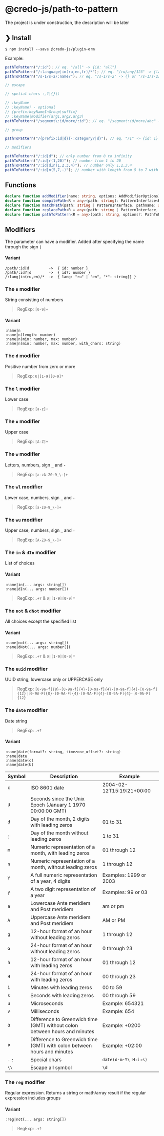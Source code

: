 # @credo-js/path-to-pattern

The project is under construction, the description will be later

## ❯ Install

```
$ npm install --save @credo-js/plugin-orm
```

Example:

```javascript
pathToPattern("/:id"); // eq. "/all" -> {id: "all"}
pathToPattern("/:language|in(ru,en,fr)/*"); // eq. "/ru/any/123" -> {language: "ru", "*": ["any", "123"]}
pathToPattern("/s-1/s-2/:name?"); // eq. "/s-1/s-2" -> {} or "/s-1/s-2/abc" -> {name: "abc"}

// escape

// spetial chars :,?|{}()

// :keyName
// :keyName? - optional
// {prefix:keyNameInGroup\suffix}
// :keyName|modifier(arg1,arg2,arg3)
pathToPattern("/segment\:id/more/:id"); // eq. "/segment:id/more/abc" -> {id: "abc"}

// group

pathToPattern("/{prefix:id|d}{-:category?|d}"); // eq. "/1" -> {id: 1} or "/1-3" -> {id: 1, category: 3}

// modifiers

pathToPattern("/:id|d"); // only number from 0 to infinity
pathToPattern("/:id|r(1,20)"); // number from 1 to 20
pathToPattern("/:id|dIn(1,2,3,4)"); // number only 1,2,3,4
pathToPattern("/:id|n(5,7,-)"); // number with length from 5 to 7 with symbol - exm. "/01234" "/123-23-23"
```

## Functions

```typescript
declare function addModifier(name: string, options: AddModifierOptions): void;
declare function compilePath<R = any>(path: string): PatternInterface<R>;
declare function matchPath(path: string | PatternInterface, pathname: string, options?: MatchOptions): any;
declare function replacePath<R = any>(path: string | PatternInterface, options?: ReplaceOptions<R>): string;
declare function pathToPattern<R = any>(path: string, options?: PathToPatternOptions): PatternInterface<R>;
```

## Modifiers

The parameter can have a modifier. Added after specifying the name through the sign `|`

#### Variant
```
/path/:id|d         ->  { id: number }
/path/:id?|d        ->  { id?: number }
/:lang|in(ru,en)/*  ->  { lang: "ru" | "en", "*": string[] }
```

### The `n` modifier

String consisting of numbers

> RegExp: `[0-9]+`

#### Variant
```
:name|n
:name|n(length: number)
:name|n(min: number, max: number)
:name|n(min: number, max: number, with_chars: string)
```

### The `d` modifier

Positive number from zero or more

> RegExp: `0|[1-9][0-9]*`

### The `l` modifier

Lower case

> RegExp: `[a-z]+`

### The `u` modifier

Upper case

> RegExp: `[A-Z]+`

### The `w` modifier

Letters, numbers, sign `_` and `-`

> RegExp: `[a-zA-Z0-9_\-]+`

### The `wl` modifier

Lower case, numbers, sign `_` and `-`

> RegExp: `[a-z0-9_\-]+`

### The `wu` modifier

Upper case, numbers, sign `_` and `-`

> RegExp: `[A-Z0-9_\-]+`

### The `in` & `dIn` modifier

List of choices

#### Variant
```
:name|in(... args: string[])
:name|dIn(... args: number[])
```

> RegExp: `.+?` & `0|[1-9][0-9]*`

### The `not` & `dNot` modifier

All choices except the specified list

#### Variant
```
:name|not(... args: string[])
:name|dNot(... args: number[])
```

> RegExp: `.+?` & `0|[1-9][0-9]*`

### The `uuid` modifier

UUID string, lowercase only or UPPERCASE only

> RegExp: `[0-9a-f]{8}-[0-9a-f]{4}-[0-9a-f]{4}-[0-9a-f]{4}-[0-9a-f]{12}|[0-9A-F]{8}-[0-9A-F]{4}-[0-9A-F]{4}-[0-9A-F]{4}-[0-9A-F]{12}`

### The `date` modifier

Date string

> RegExp: `.+?`

#### Variant
```
:name|date(format?: string, timezone_offset?: string)
:name|date
:name|date(c)
:name|date(U)
```

| Symbol  | Description | Example |
|---------|-------------|---------|
| `c`     | ISO 8601 date | 2004-02-12T15:19:21+00:00 |
| `U`     | Seconds since the Unix Epoch (January 1 1970 00:00:00 GMT) | |
| `d`     | Day of the month, 2 digits with leading zeros | 01 to 31 |
| `j`     | Day of the month without leading zeros | 1 to 31 |
| `m`     | Numeric representation of a month, with leading zeros | 01 through 12 |
| `n`     | Numeric representation of a month, without leading zeros | 1 through 12 |
| `Y`     | A full numeric representation of a year, 4 digits | Examples: 1999 or 2003 |
| `y`     | A two digit representation of a year | Examples: 99 or 03 |
| `a`     | Lowercase Ante meridiem and Post meridiem | am or pm |
| `A`     | Uppercase Ante meridiem and Post meridiem | AM or PM |
| `g`     | 12-hour format of an hour without leading zeros | 1 through 12 |
| `G`     | 24-hour format of an hour without leading zeros | 0 through 23 |
| `h`     | 12-hour format of an hour with leading zeros | 01 through 12 |
| `H`     | 24-hour format of an hour with leading zeros | 00 through 23 |
| `i`     | Minutes with leading zeros | 00 to 59 |
| `s`     | Seconds with leading zeros | 00 through 59 |
| `u`     | Microseconds | Example: 654321 |
| `v`     | Milliseconds | Example: 654 |
| `O`     | Difference to Greenwich time (GMT) without colon between hours and minutes | Example: +0200 |
| `P`     | Difference to Greenwich time (GMT) with colon between hours and minutes | Example: +02:00 |
| `-` `:` | Special chars | `date(d-m-Y\ H:i:s)` |
| `\\`    | Escape all symbol | `\d` |

### The `reg` modifier

Regular expression. Returns a string or math/array result if the regular expression includes groups

#### Variant
```
:reg|not(... args: string[])
```

> RegExp: `.+?`
